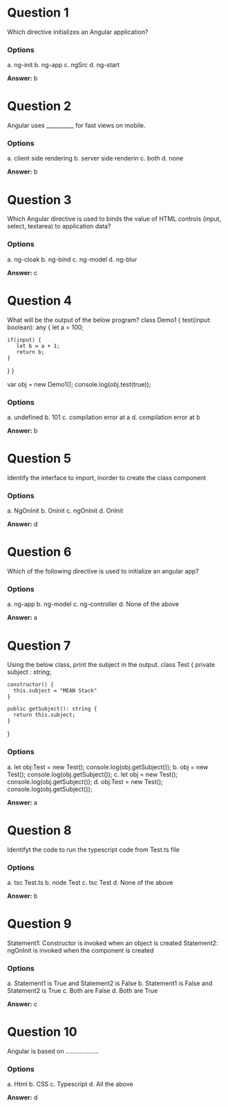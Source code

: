 # Question 1

Which directive initializes an Angular application?

### Options

a. ng-init
b. ng-app
c. ngSrc
d. ng-start

**Answer:** b


# Question 2

Angular uses __________ for fast views on mobile.

### Options

a. client side rendering
b. server side renderin
c. both
d. none

**Answer:** b


# Question 3

Which Angular directive is used to binds the value of HTML controls (input, select, textarea) to application data?

### Options

a. ng-cloak
b. ng-bind
c. ng-model
d. ng-blur

**Answer:** c


# Question 4

What will be the output of the below program?
class Demo1 {
 test(input: boolean): any {
    let a = 100;
 
    if(input) {
       let b = a + 1;
       return b;
    }
 }
}

var obj = new Demo1();
console.log(obj.test(true));

### Options

a. undefined
b. 101
c. compilation error at a
d. compilation error at b

**Answer:** b


# Question 5

Identify the interface to import, inorder to create the class component

### Options

a. NgOnInit
b. Oninit
c. ngOnInit
d. OnInit 

**Answer:** d


# Question 6

Which of the following directive is used to initialize an angular app?

### Options

a. ng-app
b. ng-model
c. ng-controller
d. None of the above

**Answer:** a


# Question 7

Using the below class, print the subject in the output.
class Test {
    private subject : string;
  
    constructor() {   
      this.subject = "MEAN Stack"
    }  

    public getSubject(): string {
      return this.subject;
    }  
  }

### Options

a. let obj:Test = new Test(); console.log(obj.getSubject());
b. obj = new Test(); console.log(obj.getSubject());
c. let obj  = new Test(); console.log(obj.getSubject());
d. obj:Test = new Test(); console.log(obj.getSubject());

**Answer:** a


# Question 8

Identifyt the code to run the typescript code from Test.ts file

### Options

a. tsc Test.ts
b. node Test
c. tsc Test
d. None of the above

**Answer:** b


# Question 9

Statement1: Constructor is invoked when an object is created
Statement2: ngOnInit is invoked when the component is created

### Options

a. Statement1 is True and Statement2 is False
b. Statement1 is False and Statement2 is True
c. Both are False
d. Both are True

**Answer:** c


# Question 10

Angular is based on ...................

### Options

a. Html
b. CSS
c. Typescript
d. All the above 

**Answer:** d
